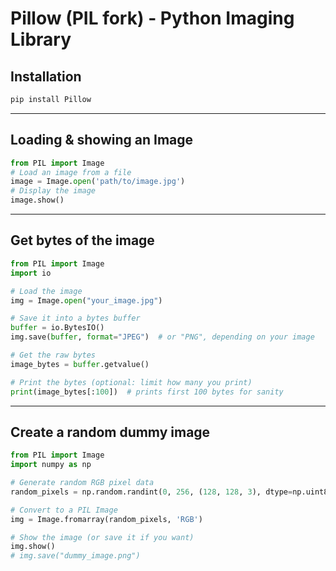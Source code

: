 # Pillow (PIL fork) - Python Imaging Library

## Installation

```bash
pip install Pillow
```

---

## Loading & showing an Image

```python
from PIL import Image
# Load an image from a file
image = Image.open('path/to/image.jpg')
# Display the image
image.show()
```

---

## Get bytes of the image

```python
from PIL import Image
import io

# Load the image
img = Image.open("your_image.jpg")

# Save it into a bytes buffer
buffer = io.BytesIO()
img.save(buffer, format="JPEG")  # or "PNG", depending on your image

# Get the raw bytes
image_bytes = buffer.getvalue()

# Print the bytes (optional: limit how many you print)
print(image_bytes[:100])  # prints first 100 bytes for sanity
```

---

## Create a random dummy image

```python
from PIL import Image
import numpy as np

# Generate random RGB pixel data
random_pixels = np.random.randint(0, 256, (128, 128, 3), dtype=np.uint8)

# Convert to a PIL Image
img = Image.fromarray(random_pixels, 'RGB')

# Show the image (or save it if you want)
img.show()
# img.save("dummy_image.png")
```
